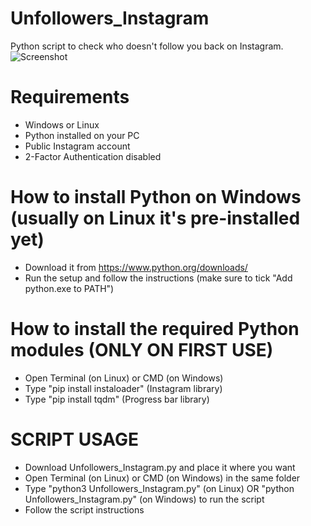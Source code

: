 # Unfollowers_Instagram
Python script to check who doesn't follow you back on Instagram.
![Screenshot](https://github.com/floyddc/Unfollowers_Instagram/assets/62873696/fa7317e7-292e-4082-b10d-427d513cff24)

# Requirements
- Windows or Linux
- Python installed on your PC
- Public Instagram account
- 2-Factor Authentication disabled

# How to install Python on Windows (usually on Linux it's pre-installed yet)
- Download it from https://www.python.org/downloads/
- Run the setup and follow the instructions (make sure to tick "Add python.exe to PATH")

# How to install the required Python modules (ONLY ON FIRST USE)
- Open Terminal (on Linux) or CMD (on Windows)
- Type "pip install instaloader"   (Instagram library)
- Type "pip install tqdm"          (Progress bar library)
  
# SCRIPT USAGE
- Download Unfollowers_Instagram.py and place it where you want
- Open Terminal (on Linux) or CMD (on Windows) in the same folder
- Type "python3 Unfollowers_Instagram.py" (on Linux) OR "python Unfollowers_Instagram.py" (on Windows) to run the script
- Follow the script instructions

